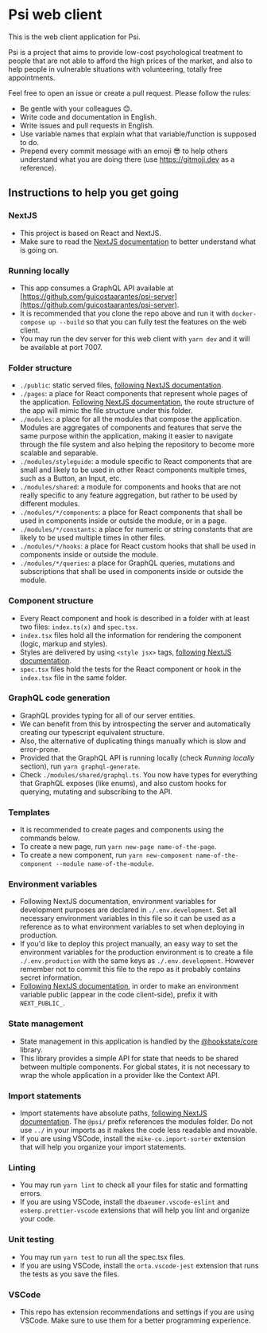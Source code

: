 # Psi web client

This is the web client application for Psi.

Psi is a project that aims to provide low-cost psychological treatment to people that are not able to afford the high prices of the market, and also to help people in vulnerable situations with volunteering, totally free appointments.

Feel free to open an issue or create a pull request. Please follow the rules:

- Be gentle with your colleagues 😊.
- Write code and documentation in English.
- Write issues and pull requests in English.
- Use variable names that explain what that variable/function is supposed to do.
- Prepend every commit message with an emoji 😎 to help others understand what you are doing there (use https://gitmoji.dev as a reference).

## Instructions to help you get going

### NextJS

- This project is based on React and NextJS.
- Make sure to read the [NextJS documentation](https://nextjs.org/docs) to better understand what is going on.

### Running locally

- This app consumes a GraphQL API available at [https://github.com/guicostaarantes/psi-server](https://github.com/guicostaarantes/psi-server).
- It is recommended that you clone the repo above and run it with `docker-compose up --build` so that you can fully test the features on the web client.
- You may run the dev server for this web client with `yarn dev` and it will be available at port 7007.

### Folder structure

- `./public`: static served files, [following NextJS documentation](https://nextjs.org/docs/basic-features/static-file-serving).
- `./pages`: a place for React components that represent whole pages of the application. [Following NextJS documentation](https://nextjs.org/docs/basic-features/pages), the route structure of the app will mimic the file structure under this folder.
- `./modules`: a place for all the modules that compose the application. Modules are aggregates of components and features that serve the same purpose within the application, making it easier to navigate through the file system and also helping the repository to become more scalable and separable.
- `./modules/styleguide`: a module specific to React components that are small and likely to be used in other React components multiple times, such as a Button, an Input, etc.
- `./modules/shared`: a module for components and hooks that are not really specific to any feature aggregation, but rather to be used by different modules.
- `./modules/*/components`: a place for React components that shall be used in components inside or outside the module, or in a page.
- `./modules/*/constants`: a place for numeric or string constants that are likely to be used multiple times in other files.
- `./modules/*/hooks`: a place for React custom hooks that shall be used in components inside or outside the module.
- `./modules/*/queries`: a place for GraphQL queries, mutations and subscriptions that shall be used in components inside or outside the module.

### Component structure

- Every React component and hook is described in a folder with at least two files: `index.ts(x)` and `spec.tsx`.
- `index.tsx` files hold all the information for rendering the component (logic, markup and styles).
- Styles are delivered by using `<style jsx>` tags, [following NextJS documentation](https://nextjs.org/docs/basic-features/built-in-css-support#css-in-js).
- `spec.tsx` files hold the tests for the React component or hook in the `index.tsx` file in the same folder.

### GraphQL code generation

- GraphQL provides typing for all of our server entities.
- We can benefit from this by introspecting the server and automatically creating our typescript equivalent structure.
- Also, the alternative of duplicating things manually which is slow and error-prone.
- Provided that the GraphQL API is running locally (check _Running locally_ section), run `yarn graphql-generate`.
- Check `./modules/shared/graphql.ts`. You now have types for everything that GraphQL exposes (like enums), and also custom hooks for querying, mutating and subscribing to the API.

### Templates

- It is recommended to create pages and components using the commands below.
- To create a new page, run `yarn new-page name-of-the-page`.
- To create a new component, run `yarn new-component name-of-the-component --module name-of-the-module`.

### Environment variables

- Following NextJS documentation, environment variables for development purposes are declared in `./.env.development`. Set all necessary environment variables in this file so it can be used as a reference as to what environment variables to set when deploying in production.
- If you'd like to deploy this project manually, an easy way to set the environment variables for the production environment is to create a file `./.env.production` with the same keys as `./.env.development`. However remember not to commit this file to the repo as it probably contains secret information.
- [Following NextJS documentation](https://nextjs.org/docs/basic-features/environment-variables), in order to make an environment variable public (appear in the code client-side), prefix it with `NEXT_PUBLIC_`.

### State management

- State management in this application is handled by the [@hookstate/core](https://hookstate.js.org/docs/getting-started) library.
- This library provides a simple API for state that needs to be shared between multiple components. For global states, it is not necessary to wrap the whole application in a provider like the Context API.

### Import statements

- Import statements have absolute paths, [following NextJS documentation](https://nextjs.org/docs/advanced-features/module-path-aliases). The `@psi/` prefix references the modules folder. Do not use `../` in your imports as it makes the code less readable and movable.
- If you are using VSCode, install the `mike-co.import-sorter` extension that will help you organize your import statements.

### Linting

- You may run `yarn lint` to check all your files for static and formatting errors.
- If you are using VSCode, install the `dbaeumer.vscode-eslint` and `esbenp.prettier-vscode` extensions that will help you lint and organize your code.

### Unit testing

- You may run `yarn test` to run all the spec.tsx files.
- If you are using VSCode, install the `orta.vscode-jest` extension that runs the tests as you save the files.

### VSCode

- This repo has extension recommendations and settings if you are using VSCode. Make sure to use them for a better programming experience.
